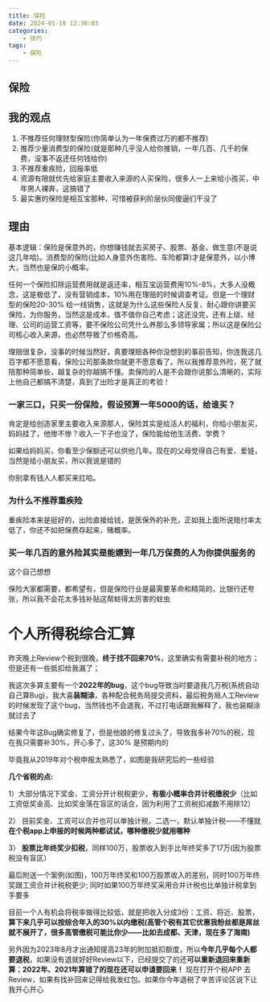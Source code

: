 ```yaml
---
title: 保险
date: 2024-01-18 12:30:03
categories:
    - 技巧
tags:
    - 保险
---
```


## 保险


## 我的观点

1. 不推荐任何理财型保险(你简单认为一年保费过万的都不推荐)
2. 推荐少量消费型的保险(就是那种几乎没人给你推销，一年几百、几千的保费，没事不返还任何钱给你)
3. 不推荐重疾险，回报率低
4. 资源有限就优先给家庭主要收入来源的人买保险，很多人一上来给小孩买，中年男人裸奔，这搞错了
5. 最实惠的保险是相互宝那种，可惜被获利阶层伙同傻逼们干没了



## 理由

基本逻辑：保险是保意外的，你想赚钱就去买房子、股票、基金、做生意(不是说这几年哈)。消费型的保险(比如人身意外伤害险、车险都算)才是保意外，以小博大，当然也是保的小概率。

任何一个保险扣除运营费用就是返还率，相互宝运营费用10%-8%，大多人没概念，这是极低了，没有营销成本，10%用在理赔的时候调查考证。但是一个理财型的保险20-30% 给一线销售，这就是为什么这些保险人反复、耐心跟你讲要买保险，为你服务，当然这是成本，值不值你自己考虑；这还没完，还有上级、经理、公司的运营工资等，要不保险公司凭什么养那么多领导家属；所以这是保险公司核心收入来源，也必然导致了价格奇高。

理赔很复杂，没事的时候当然好，真要理赔各种你没想到的事前告知，你连我这几百字都不愿意看，保险公司那条款你就更不愿意看了。所以我推荐意外险，死了就陪那种简单些，越复杂的你越搞不懂。卖保险的人是不会跟你说那么清晰的，实际上他自己都搞不清楚，真到了出险才是真正的考验！



### 一家三口，只买一份保险，假设预算一年5000的话，给谁买？

肯定是给创造家里主要收入来源那人，保险其实是给活人的福利，你给小朋友买，妈妈挂了，他惨不惨？收入一下子也没了，保险能给他生活费、学费？

如果给妈妈买，你看至少保额还可以供他几年。现在的父母觉得自己有爱、爱娃，当然是给小朋友买，所以我说是错的

你别拿有钱人人都买来扛哈。

### 为什么不推荐重疾险

重疾险本来是挺好的，出险直接给钱，是医保外的补充，正如我上面所说赔付率太低了，你还不如把保费存起来，赌概率。



### 买一年几百的意外险其实是能嫖到一年几万保费的人为你提供服务的

这个自己想想



保险大家都需要，都希望有，但是保险行业是最需要革命和精简的，比银行还夸张，所以我不会花太多钱补贴这帮蛀得太厉害的蛀虫



# 个人所得税综合汇算

昨天晚上Review个税到很晚，**终于找不回来70%**，这里确实有需要补税的地方；但是还有一些抵扣给我漏了；

我这次多算主要有一个**2022年的bug**，这个bug导致当时要退我几万税(系统自动自己算Bug)，我大喜**装糊涂**，各种配合税务局提交资料，最后税务局人工Review的时候发现了这个bug，当然钱也不会退我，不过打电话跟我解释了，我也装糊涂就过去了 

结果今年这Bug确实修复了，但是他娘的修复过头了，导致我多补70%的税，现在我只需要补30%，开心多了，这30% 是预期内的 

毕竟我从2019年对个税申报太熟悉了，如图是我研究后的一些经验 

**几个省税的点:** 

1）大部分情况下奖金、工资分开计税税更少，**有极小概率合并计税缴税少**（比如工资低奖金高、比如奖金落在盲区的话合，因为利用了工资税扣减数不用除12） 

2） 目前奖金、工资可以合并也可以单独计税，二选一，默认单独计税——不懂就**在个税app上申报的时候两种都试试，哪种缴税少就用哪种** 

3） **股票比年终奖少扣税**，同样100万，股票收入到手比年终奖多了17万(因为股票税没有盲区） 

最后附送一个案例(如图)，100万年终奖和100万股票收入的差别，同时100万年终奖跟工资合并计税税更少; 同时如果100万年终奖采用合并计税也比单独计税拿到手要多 

目前一个人有机会将税率做得比较低，就是把收入分成3份：工资、将近、股票，**算下来几乎可以按综合年入的30%以内缴税(**高管个税有其它优惠我粉丝都是屌丝就不展开了，很多高管缴税可能比你少——比如去成都、天津，现在多了海南**)** 

另外因为2023年8月才出通知提高23年的附加抵扣额度，所以**今年几乎每个人都要退税**，如果没有退就好好Review以下，已经提交了的还**可以重新退回来重新算**；**2022年、2021年算错了的现在还可以申请要回来！** 现在打开个税APP 去Review，如果有找补回来记得给我发红包。如果你今年退税了辛苦评论区说下让我开心开心